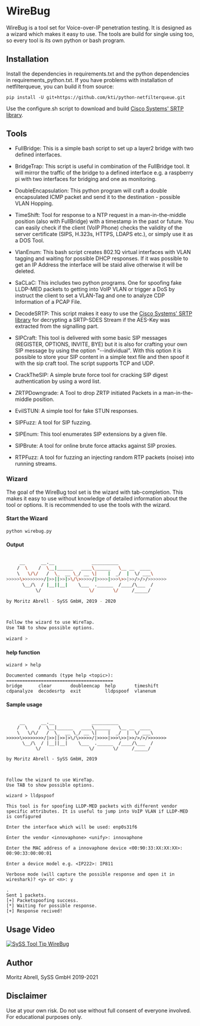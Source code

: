 # WireBug

WireBug is a tool set for Voice-over-IP penetration testing. 
It is designed as a wizard which makes it easy to use. The tools are build for single using too, so every tool is its own python or bash program.

## Installation

Install the dependencies in requirements.txt and the python dependencies in requirements_python.txt. 
If you have problems with installation of netfilterqueue, you can build it from source:
```
pip install -U git+https://github.com/kti/python-netfilterqueue.git
```

Use the configure.sh script to download and build [Cisco Systems' SRTP library](https://github.com/cisco/libsrtp).


## Tools

- FullBridge: This is a simple bash script to set up a layer2 bridge with two defined interfaces.

- BridgeTrap: This script is useful in combination of the FullBridge tool. It will mirror the traffic of the bridge to a defined interface e.g. a raspberry pi with two interfaces for bridging and one as monitoring. 

- DoubleEncapsulation: This python program will craft a double encapsulated ICMP packet and send it to the destination - possible VLAN Hopping.

- TimeShift: Tool for response to a NTP request in a man-in-the-middle position (also with FullBridge) with a timestamp in the past or future. You can easily check if the client (VoIP Phone) checks the validity of the server certificate (SIPS, H.323s, HTTPS, LDAPS etc.), or simply use it as a DOS Tool.  

- VlanEnum: This bash script creates 802.1Q virtual interfaces with VLAN tagging and waiting for possible DHCP responses. If it was possible to get an IP Address the interface will be staid alive otherwise it will be deleted. 

- SaCLaC: This includes two python programs. One for spoofing fake LLDP-MED packets to getting into VoIP VLAN or trigger a DoS by instruct the client to set a VLAN-Tag and one to analyze CDP Information of a PCAP File. 

- DecodeSRTP: This script makes it easy to use the [Cisco Systems' SRTP library](https://github.com/cisco/libsrtp) for decrypting a SRTP-SDES Stream if the AES-Key was extracted from the signalling part.

- SIPCraft: This tool is delivered with some basic SIP messages (REGISTER, OPTIONS, INVITE, BYE) but it is also for crafting your own SIP message by using the option "--individual". With this option it is possible to store your SIP content in a simple text file and then spoof it with the sip craft tool. The script supports TCP and UDP. 

- CrackTheSIP: A simple brute force tool for cracking SIP digest authentication by using a word list.  

- ZRTPDowngrade: A Tool to drop ZRTP initiated Packets in a man-in-the-middle position.

- EvilSTUN: A simple tool for fake STUN responses.

- SIPFuzz: A tool for SIP fuzzing.

- SIPEnum: This tool enumerates SIP extensions by a given file.

- SIPBrute: A tool for online brute force attacks against SIP proxies.

- RTPFuzz: A tool for fuzzing an injecting random RTP packets (noise) into running streams. 

### Wizard
The goal of the WireBug tool set is the wizard with tab-completion. This makes it easy to use without knowledge of detailed information about the tool or options. It is recommended to use the tools with the wizard.

#### Start the Wizard
```
python wirebug.py
```

#### Output
```bash

     __      __.__              __________              
    /  \    /  \__|______   ____\______   \__ __  ____  
    \   \/\/   /  \_  __ \_/ __ \|    |  _/  |  \/ ___\ 
>>>>>\>>>>>>>>/|>>||>>|>\/\>>>>>/|>>>>|>>>\>>|>>/>/>/>>>>>>>
      \__/\  / |__||__|    \___  .______  /____/\___  / 
           \/                  \/       \/     /_____/  

by Moritz Abrell - SySS GmbH, 2019 - 2020



Follow the wizard to use WireTap.
Use TAB to show possible options.

wizard > 
```
#### help function
```
wizard > help

Documented commands (type help <topic>):
========================================
bridge      clear       doubleencap  help       timeshift
cdpanalyze  decodesrtp  exit         lldpspoof  vlanenum 
```
#### Sample usage
```

     __      __.__              __________              
    /  \    /  \__|______   ____\______   \__ __  ____  
    \   \/\/   /  \_  __ \_/ __ \|    |  _/  |  \/ ___\ 
>>>>>\>>>>>>>>/|>>||>>|>\/\>>>>>/|>>>>|>>>\>>|>>/>/>/>>>>>>>
      \__/\  / |__||__|    \___  .______  /____/\___  / 
           \/                  \/       \/     /_____/  

by Moritz Abrell - SySS GmbH, 2019



Follow the wizard to use WireTap.
Use TAB to show possible options.

wizard > lldpspoof

This tool is for spoofing LLDP-MED packets with different vendor specific attributes. It is useful to jump into VoIP VLAN if LLDP-MED is configured

Enter the interface which will be used: enp0s31f6

Enter the vendor <innovaphone> <unify>: innovaphone

Enter the MAC address of a innovaphone device <00:90:33:XX:XX:XX>: 00:90:33:00:00:01

Enter a device model e.g. <IP222>: IP811

Verbose mode (will capture the possible response and open it in wireshark)? <y> or <n>: y

.
Sent 1 packets.
[+] Packetspoofing success.
[*] Waiting for possible response.
[+] Response recived!
```


## Usage Video

[![SySS Tool Tip WireBug](https://img.youtube.com/vi/3vg899vCksQ/0.jpg)](https://www.youtube.com/watch?v=3vg899vCksQ)


## Author
Moritz Abrell, SySS GmbH 2019-2021

## Disclaimer 
Use at your own risk. Do not use without full consent of everyone involved. For educational purposes only.

